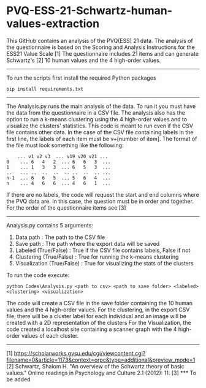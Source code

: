 # PVQ-ESS-21-Schwartz-human-values-extraction
This GitHub contains an analysis of the PVQ(ESS) 21 data. The analysis of the questionnaire is based on the Scoring and Analysis Instructions for the ESS21 Value Scale [1]
The questionnaire includes 21 items and can generate Schwartz's [2] 10 human values and the 4 high-order values.

---
To run the scripts first install the required Python packages
```
pip install requirements.txt
```
---
The Analysis.py runs the main analysis of the data. To run it you must have the data from the questionnaire in a CSV file. 
The analysis also has the option to run a k-means clustering using the 4 high-order values and to visualize the clusters' statistics.
This code is meant to run even if the CSV file contains other data. In the case of the CSV file containing labels in the first line, the labels of each item must be v+[number of item]. The format of the file must look something like the following:

 ```
     ... v1 v2 v3  ... v19 v20 v21 ...
0    ... 6   4   2  ... 6   6   3  ... 
1    ... 1   3   3  ... 6   5   3  ... 
..   ... ..  ..  ..  .. ..  ..  .. ... 
n-1  ... 6   6   5  ... 5   6   4  ...
n    ... 4   6   6  ... 4   6   1  ... 
```
If there are no labels, the code will request the start and end columns where the PVQ data are. In this case, the question must be in order and together. For the order of the questionnaire items see [3]

---
Analysis.py contains 5 arguments:
1. Data path : The path to the CSV file
2. Save path : The path where the export data will be saved
3. Labeled (True/False) : True if the CSV file contains labels, False if not
4. Clustering (True/False) : True for running the k-means clustering
5. Visualization (True/False) : True for visualizing the stats of the clusters

To run the code execute:
```
python Codes\Analysis.py <path to csv> <path to save folder> <labeled> <clustering> <visualization>

```
The code will create a CSV file in the save folder containing the 10 human values and the 4 high-order values.
For the clustering, in the export CSV file, there will be a cluster label for each individual and an image will be created with a 2D representation of the clusters
For the Visualization, the code created a localhost site containing a scanner graph with the 4 high-order values of each cluster.

---
[1] https://scholarworks.gvsu.edu/cgi/viewcontent.cgi?filename=0&article=1173&context=orpc&type=additional&preview_mode=1
[2] Schwartz, Shalom H. "An overview of the Schwartz theory of basic values." Online readings in Psychology and Culture 2.1 (2012): 11.
[3] *** To be added




